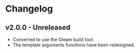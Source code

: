 # Changelog

## v2.0.0 - Unreleased

- Converted to use the Gleam build tool.
- The template arguments functions have been redesigned.
